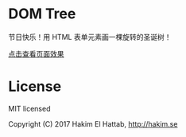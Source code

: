# DOM Tree

节日快乐！用 HTML 表单元素画一棵旋转的圣诞树！

[点击查看页面效果](https://jrsfly.github.io/domtree/)

# License

MIT licensed

Copyright (C) 2017 Hakim El Hattab, http://hakim.se
